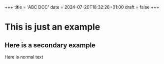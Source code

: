 +++
title = 'ABC DOC'
date = 2024-07-20T18:32:28+01:00
draft = false
+++
# This is just an example
## Here is a secondary example
Here is normal text

